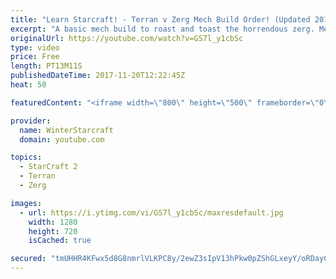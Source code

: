 ```yaml
---
title: "Learn Starcraft! - Terran v Zerg Mech Build Order! (Updated 2018)"
excerpt: "A basic mech build to roast and toast the horrendous zerg. Meant for lower level players looking for some direction! -- Watch live at https://www.twitch.tv/wintergaming"
originalUrl: https://youtube.com/watch?v=GS7l_y1cbSc
type: video
price: Free
length: PT13M11S
publishedDateTime: 2017-11-20T12:22:45Z
heat: 50

featuredContent: "<iframe width=\"800\" height=\"500\" frameborder=\"0\" src=\"https://www.youtube.com/embed/GS7l_y1cbSc\" allow=\"accelerometer; autoplay; encrypted-media; gyroscope; picture-in-picture\" allowfullscreen></iframe>"

provider:
  name: WinterStarcraft
  domain: youtube.com

topics:
  - StarCraft 2
  - Terran
  - Zerg

images:
  - url: https://i.ytimg.com/vi/GS7l_y1cbSc/maxresdefault.jpg
    width: 1280
    height: 720
    isCached: true

secured: "tmUHHR4KFwx5d8G8nmrlVLKPC8y/2ewZ3sIpV13hPkw0pZShGLxeyY/oRDayCNshEjcPhRpbhtOFNdI+9uziwbIGdTr/d7NkpY8IUINcyTOwU8FoJt1vN3WDbwurhDGULx1MAqAP6o8QawP/T5RcYWEHRh5Id+8wwd74Ik4MQU0zXJzTrKtM82GOkbMf2+7Zi43QF+GJ902lXLjBvz8IUz5nEel3/X3nLgM3jikDexQ4arKZq5Wzqkm+ay42RBbE7WA+XbT9RITjA7llw8gjKHsqn13eRac5ZnumWUOQ/nDfXlXuehY0Iv8A2/qM3TYDrpf7cs2PbMHPG0F1i/vOM82jM8a/PhScjdauIB2Y/EdB8JXawNXnYlYJiyCPxsFCJmRrPucf4pyVOFhOh7X8w/02zRnRATRdOY9M2c/LUS8=;r3n4/lhAsuQtK+VgkmU1iQ=="
---
```


